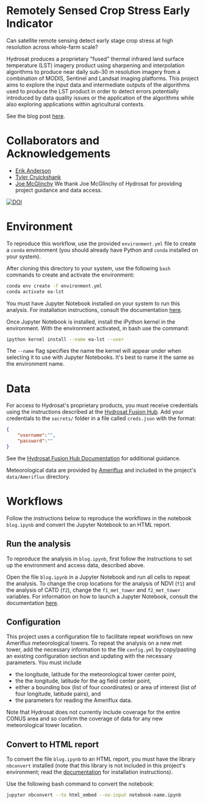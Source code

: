 # Remotely Sensed Crop Stress Early Indicator

Can satellite remote sensing detect early stage crop stress at high resolution across whole-farm scale?

Hydrosat produces a proprietary "fused" thermal infrared land surface temperature (LST) imagery product using sharpening and interpolation algorithms to produce near daily sub-30 m resolution imagery from a combination of MODIS, Sentinel and Landsat imaging platforms. This project aims to explore the input data and intermediate outputs of the algorithms used to produce the LST product in order to detect errors potentially introduced by data quality issues or the application of the algorithms while also exploring applications within agricultural contexts.

See the blog post [here](https://eriktuck.github.io/lst-crop-stress-capstone/).

# Collaborators and Acknowledgements

- [Erik Anderson](https://github.com/eriktuck)
- [Tyler Cruickshank](https://github.com/tcruicks)
- [Joe McGlinchy](https://github.com/joemcglinchy)
We thank Joe McGlinchy of Hydrosat for providing project guidance and data access.

[![DOI](https://zenodo.org/badge/627146632.svg)](https://zenodo.org/badge/latestdoi/627146632)

# Environment
To reproduce this workflow, use the provided `environment.yml` file to create a `conda` environment (you should already have Python and `conda` installed on your system).

After cloning this directory to your system, use the following `bash` commands to create and activate the environment:

```bash
conda env create -f environment.yml
conda activate ea-lst
```

You must have Jupyter Notebook installed on your system to run this analysis. For installation instructions, consult the documentation [here](https://jupyter.org/).

Once Jupyter Notebook is installed, install the iPython kernel in the environment. With the environment activated, in bash use the command:

```bash
ipython kernel install --name ea-lst --user
```

The `--name` flag specifies the name the kernel will appear under when selecting it to use with Jupyter Notebooks. It's best to name it the same as the environment name.

# Data

For access to Hydrosat's proprietary products, you must receive credentials using the instructions described at the [Hydrosat Fusion Hub](https://hydrosat.github.io/fusion-hub-docs/intro.html). Add your credentials to the `secrets/` folder in a file called `creds.json` with the format:

```json
{
    "username":"",
    "password":""
}
```
See the [Hydrosat Fusion Hub Documentation](https://hydrosat.github.io/fusion-hub-docs/intro.html) for additional guidance.

Meteorological data are provided by [Ameriflux](https://ameriflux.lbl.gov/) and included in the project's `data/Ameriflux` directory.

# Workflows
Follow the instructions below to reproduce the workflows in the notebook `blog.ipynb` and convert the Jupyter Notebook to an HTML report.

## Run the analysis
To reproduce the analysis in `blog.ipynb`, first follow the instructions to set up the environment and access data, described above. 

Open the file `blog.ipynb` in a Jupyter Notebook and run all cells to repeat the analysis. To change the crop locations for the analysis of NDVI (`f1`) and the analysis of CATD (`f2`), change the `f1_met_tower` and `f2_met_tower` variables. For information on how to launch a Jupyter Notebook, consult the documentation [here](https://jupyter.org/).

## Configuration

This project uses a configuration file to facilitate repeat workflows on new Ameriflux meteorological towers. To repeat the analysis on a new met tower, add the necessary information to the file `config.yml` by copy/pasting an existing configuration section and updating with the necessary parameters. You must include 
  - the longitude, latitude for the meteorological tower center point, 
  - the the longitude, latitude for the ag field center point, 
  - either a bounding box (list of four coordinates) or area of interest (list of four longitude, latitude pairs), and 
  - the parameters for reading the Ameriflux data. 
  
Note that Hydrosat does not currently include coverage for the entire CONUS area and so confirm the coverage of data for any new meteorological tower location.

## Convert to HTML report
To convert the file `blog.ipynb` to an HTML report, you must have the library `nbconvert` installed (note that this library is not included in this project's environment; read the [documentation](https://nbconvert.readthedocs.io/en/latest/) for installation instructions). 

Use the following bash command to convert the notebook:

```bash
jupyter nbconvert --to html_embed --no-input notebook-name.ipynb
```
